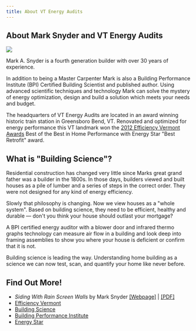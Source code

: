 ```yaml
---
title: About VT Energy Audits
---
```


## About Mark Snyder and VT Energy Audits

<a href="/img/mark.jpg"><img class="round right" src="/img/mark_thumb.jpg"/></a>

Mark A. Snyder is a fourth generation builder with over 30 years of experience. 

In addition to being a Master Carpenter Mark is also a Building Performance
Institute (BPI) Certified Building Scientist and published author.  Using
advanced scientific techniques and technology Mark can solve the mystery of
energy optimization, design and build a solution which meets your needs and
budget.

The headquarters of VT Energy Audits are located in an award winning historic
train station in Greensboro Bend, VT. Renovated and optimized for energy
performance this VT landmark won the [2012 Efficiency Vermont
Awards](https://www.efficiencyvermont.com/for-our-partners/better-buildings-by-design/Awards/2012-Award-Winners)
Best of the Best in Home Performance with Energy Star "Best Retrofit" award. 

## What is "Building Science"?

Residential construction has changed very little since Marks great grand father
was a builder in the 1800s.  In those days, builders viewed and built houses as
a pile of lumber and a series of steps in the correct order.  They were not
designed for any kind of energy efficiency.

Slowly that philosophy is changing. Now we view houses as a "whole system".
Based on building science, they need to be efficient, healthy and durable
&mdash; don't you think your house should outlast your mortgage?

A BPI certified energy auditor with a blower door and infrared thermo graphs
technology can measure air flow in a building and look deep into framing
assemblies to show you where your house is deficient or confirm that it is not.

Building science is leading the way.  Understanding home building as a science
we can now test, scan, and quantify your home like never before.

## Find Out More!

* _Siding With Rain Screen Walls_ by Mark Snyder [[Webpage]](http://www.finehomebuilding.com/how-to/articles/siding-with-rain-screen-walls.aspx) | [[PDF]](/fine-homebuilding.pdf)
* [Efficiency Vermont](https://www.efficiencyvermont.com/)
* [Building Science](http://www.buildingscience.com/)
* [Building Performance Institute](http://www.bpi.com)
* [Energy Star](http://www.energystar.gov/)
